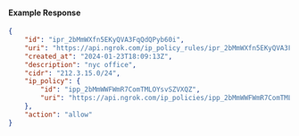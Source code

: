 <!-- Code generated for API Clients. DO NOT EDIT. -->

#### Example Response

```json
{
	"id": "ipr_2bMmWXfn5EKyQVA3FqQdQPyb60i",
	"uri": "https://api.ngrok.com/ip_policy_rules/ipr_2bMmWXfn5EKyQVA3FqQdQPyb60i",
	"created_at": "2024-01-23T18:09:13Z",
	"description": "nyc office",
	"cidr": "212.3.15.0/24",
	"ip_policy": {
		"id": "ipp_2bMmWWFWmR7ComTMLOYsvSZVXQZ",
		"uri": "https://api.ngrok.com/ip_policies/ipp_2bMmWWFWmR7ComTMLOYsvSZVXQZ"
	},
	"action": "allow"
}
```
